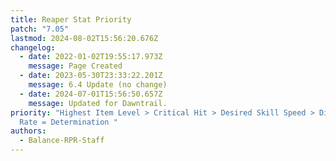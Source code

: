 ```yaml
---
title: Reaper Stat Priority
patch: "7.05"
lastmod: 2024-08-02T15:56:20.676Z
changelog:
  - date: 2022-01-02T19:55:17.973Z
    message: Page Created
  - date: 2023-05-30T23:33:22.201Z
    message: 6.4 Update (no change)
  - date: 2024-07-01T15:56:50.657Z
    message: Updated for Dawntrail.
priority: "Highest Item Level > Critical Hit > Desired Skill Speed > Direct Hit
  Rate = Determination "
authors:
  - Balance-RPR-Staff
---
```

